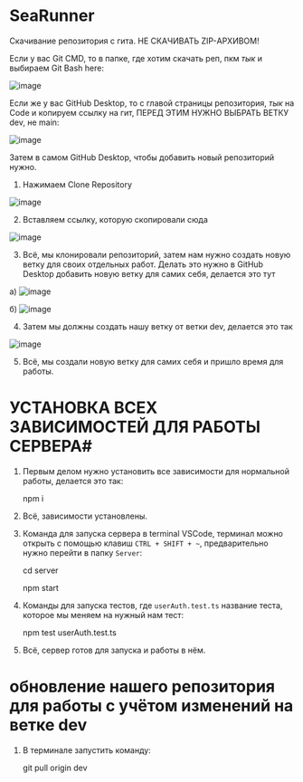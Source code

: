 # SeaRunner

Скачивание репозитория с гита. НЕ СКАЧИВАТЬ ZIP-АРХИВОМ!

Если у вас Git CMD, то в папке, где хотим скачать реп, пкм *тык* и выбираем Git Bash here:

  ![image](https://github.com/astar1ka/Sea-Runner-Server/assets/90634514/fcfb4f7a-e168-450c-af2e-dcbd9964ec99)

Если же у вас GitHub Desktop, то с главой страницы репозитория, *тык* на Code и копируем ссылку на гит, ПЕРЕД ЭТИМ НУЖНО ВЫБРАТЬ ВЕТКУ dev, не main:

  ![image](https://github.com/astar1ka/Sea-Runner-Server/assets/90634514/11ad3e3c-7002-45f2-90fb-995aa5aeb0b7)

Затем в самом GitHub Desktop, чтобы добавить новый репозиторий нужно.

1. Нажимаем Clone Repository

  ![image](https://github.com/astar1ka/Sea-Runner-Server/assets/90634514/4a3bfedb-4fc0-495d-9483-78d9bf562038)
  
2. Вставляем ссылку, которую скопировали сюда

  ![image](https://github.com/astar1ka/Sea-Runner-Server/assets/90634514/5cc3673e-c694-4b8e-99c9-a932f9a41976)

3. Всё, мы клонировали репозиторий, затем нам нужно создать новую ветку для своих отдельных работ. Делать это нужно в GitHub Desktop добавить новую ветку для самих себя, делается это тут

  а) ![image](https://github.com/astar1ka/Sea-Runner-Server/assets/90634514/1d890327-8dba-4aa9-bed9-49027babce3e)

  б) ![image](https://github.com/astar1ka/Sea-Runner-Server/assets/90634514/085bad91-6809-447f-ba99-a351127b8646)

4. Затем мы должны создать нашу ветку от ветки dev, делается это так
  
  ![image](https://github.com/astar1ka/Sea-Runner-Server/assets/90634514/5101f803-c96f-4448-8a0b-3a673fd33eaf)

 5. Всё, мы создали новую ветку для самих себя и пришло время для работы.


# УСТАНОВКА ВСЕХ ЗАВИСИМОСТЕЙ ДЛЯ РАБОТЫ СЕРВЕРА#

1. Первым делом нужно установить все зависимости для нормальной работы, делается это так:

    npm i

2. Всё, зависимости установлены. 

3. Команда для запуска сервера в terminal VSCode, терминал можно открыть с помощью клавиш `CTRL + SHIFT + ~`, предварительно нужно перейти в папку `Server`:

    cd server

    npm start

4. Команды для запуска тестов, где `userAuth.test.ts` название теста, которое мы меняем на нужный нам тест:

    npm test userAuth.test.ts

5. Всё, сервер готов для запуска и работы в нём.


# обновление нашего репозитория для работы с учётом изменений на ветке dev #

1. В терминале запустить команду:
    
    git pull origin dev


